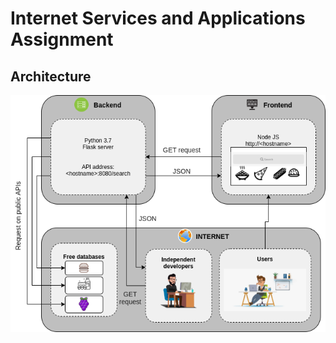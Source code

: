 # Internet Services and Applications Assignment

## Architecture
![Architecture of the application](docs/architecture.png)

